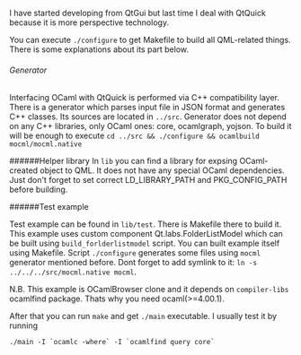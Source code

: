 I have started developing from QtGui but last time I deal with QtQuick because 
it is more perspective technology.

You can execute `./configure` to get Makefile to build all QML-related things.
There is some explanations about its part below.

###### Generator
Interfacing OCaml with QtQuick is performed via C++ compatibility layer. There
is a generator which parses input file in JSON format and generates C++ 
classes. Its sources are located in `../src`. Generator does not depend on any 
C++ libraries, only OCaml ones: core, ocamlgraph, yojson. To build it will be 
enough to execute 
`cd ../src && ./configure && ocamlbuild mocml/mocml.native`

######Helper library
In `lib` you can find a library for expsing OCaml-created object to QML. It
does not have any special OCaml dependencies. Just don't forget to set correct
LD_LIBRARY_PATH and PKG_CONFIG_PATH before building.

######Test example

Test example can be found in `lib/test`. There is Makefile there to build it. 
This example uses custom component Qt.labs.FolderListModel which can be built 
using `build_forlderlistmodel` script. You can built example itself using 
Makefile. Script `./configure` generates some files using `mocml` generator 
mentioned before. Dont forget to add symlink to it: `ln -s 
../../../src/mocml.native mocml`.

N.B. This example is OCamlBrowser clone and it depends on `compiler-libs` 
ocamlfind package. Thats why you need ocaml(>=4.00.1).

After that you can run `make` and get `./main` executable. I usually test it by 
running 

    ./main -I `ocamlc -where` -I `ocamlfind query core`


